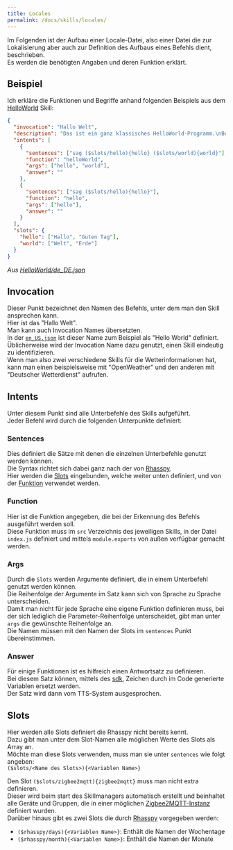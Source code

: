 ```yaml
---
title: Locales
permalink: /docs/skills/locales/
---
```


Im Folgenden ist der Aufbau einer Locale-Datei, also einer Datei die zur Lokalisierung aber auch zur Definition des Aufbaus eines Befehls dient, beschrieben.  
Es werden die benötigten Angaben und deren Funktion erklärt.  


## Beispiel

Ich erkläre die Funktionen und Begriffe anhand folgenden Beispiels aus dem [HelloWorld](https://github.com/fwehn/pp-voiceassistant/blob/main/src/server/skills/HelloWorld) Skill:  

````json
{
  "invocation": "Hallo Welt",
  "description": "Das ist ein ganz klassisches HelloWorld-Programm.\nBenutzte einen der unteren Sätze um es auszuprobieren.",
  "intents": [
    {
      "sentences": ["sag ($slots/hello){hello} ($slots/world){world}"],
      "function": "helloWorld",
      "args": ["hello", "world"],
      "answer": ""
    },
    {
      "sentences": ["sag ($slots/hello){hello}"],
      "function": "hello",
      "args": ["hello"],
      "answer": ""
    }
  ],
  "slots": {
    "hello": ["Hallo", "Guten Tag"],
    "world": ["Welt", "Erde"]
  }
}
````
*Aus [HelloWorld/de_DE.json](https://github.com/fwehn/pp-voiceassistant/blob/main/src/server/skills/HelloWorld/1.0/locales/de_DE.json)*

## Invocation
Dieser Punkt bezeichnet den Namen des Befehls, unter dem man den Skill ansprechen kann.  
Hier ist das "Hallo Welt".  
Man kann auch Invocation Names übersetzten.  
In der [``en_US.json``](https://github.com/fwehn/pp-voiceassistant/blob/main/src/server/skills/HelloWorld/1.0/locales/en_US.json) ist dieser Name zum Beispiel als "Hello World" definiert.  
Üblicherweise wird der Invocation Name dazu genutzt, einen Skill eindeutig zu identifizieren.  
Wenn man also zwei verschiedene Skills für die Wetterinformationen hat, kann man einen beispielsweise mit "OpenWeather" und den anderen mit "Deutscher Wetterdienst" aufrufen.  

## Intents
Unter diesem Punkt sind alle Unterbefehle des Skills aufgeführt.  
Jeder Befehl wird durch die folgenden Unterpunkte definiert:

### Sentences
Dies definiert die Sätze mit denen die einzelnen Unterbefehle genutzt werden können.  
Die Syntax richtet sich dabei ganz nach der von [Rhasspy](https://rhasspy.readthedocs.io/en/latest/training/).  
Hier werden die [Slots](#slots) eingebunden, welche weiter unten definiert, und von der [Funktion](#function) verwendet werden.  

### Function
Hier ist die Funktion angegeben, die bei der Erkennung des Befehls ausgeführt werden soll.  
Diese Funktion muss im ``src`` Verzeichnis des jeweiligen Skills, in der Datei ``index.js`` definiert und mittels ``module.exports`` von außen verfügbar gemacht werden.  

### Args
Durch die ``Slots`` werden Argumente definiert, die in einem Unterbefehl genutzt werden können.  
Die Reihenfolge der Argumente im Satz kann sich von Sprache zu Sprache unterscheiden.  
Damit man nicht für jede Sprache eine eigene Funktion definieren muss, bei der sich lediglich die Parameter-Reihenfolge unterscheidet, gibt man unter ``args`` die gewünschte Reihenfolge an.  
Die Namen müssen mit den Namen der Slots im ``sentences`` Punkt übereinstimmen. 

### Answer
Für einige Funktionen ist es hilfreich einen Antwortsatz zu definieren.  
Bei diesem Satz können, mittels des [sdk](./sdk.md#antwort-generieren), Zeichen durch im Code generierte Variablen ersetzt werden.  
Der Satz wird dann vom TTS-System ausgesprochen.

## Slots
Hier werden alle Slots definiert die Rhasspy nicht bereits kennt.  
Dazu gibt man unter dem Slot-Namen alle möglichen Werte des Slots als Array an.  
Möchte man diese Slots verwenden, muss man sie unter ``sentences`` wie folgt angeben:  
``($slots/<Name des Slots>){<Variablen Name>}``  
 
Den Slot ``($slots/zigbee2mqtt){zigbee2mqtt}`` muss man nicht extra definieren.  
Dieser wird beim start des Skillmanagers automatisch erstellt und beinhaltet alle Geräte und Gruppen, die in einer möglichen [Zigbee2MQTT-Instanz](https://zigbee2mqtt.io/) definiert wurden.  
Darüber hinaus gibt es zwei Slots die durch [Rhasspy](https://rhasspy.readthedocs.io/en/latest/training/#built-in-slots) vorgegeben werden:
- ``($rhasspy/days){<Variablen Name>}``: Enthält die Namen der Wochentage
- ``($rhasspy/month){<Variablen Name>}``: Enthält die Namen der Monate
